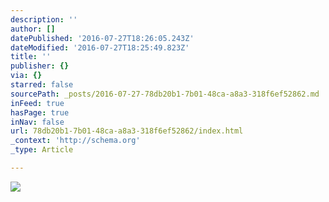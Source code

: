 ```yaml
---
description: ''
author: []
datePublished: '2016-07-27T18:26:05.243Z'
dateModified: '2016-07-27T18:25:49.823Z'
title: ''
publisher: {}
via: {}
starred: false
sourcePath: _posts/2016-07-27-78db20b1-7b01-48ca-a8a3-318f6ef52862.md
inFeed: true
hasPage: true
inNav: false
url: 78db20b1-7b01-48ca-a8a3-318f6ef52862/index.html
_context: 'http://schema.org'
_type: Article

---
```

![](https://the-grid-user-content.s3-us-west-2.amazonaws.com/92452c9a-2418-46ce-84ac-e10045d583d4.jpg)